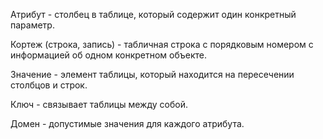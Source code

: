 Атрибут - столбец в таблице, который содержит один конкретный параметр.

Кортеж (строка, запись) - табличная строка с порядковым номером с информацией об одном конкретном объекте.

Значение - элемент таблицы, который находится на пересечении столбцов и строк.

Ключ - связывает таблицы между собой.

Домен - допустимые значения для каждого атрибута.
